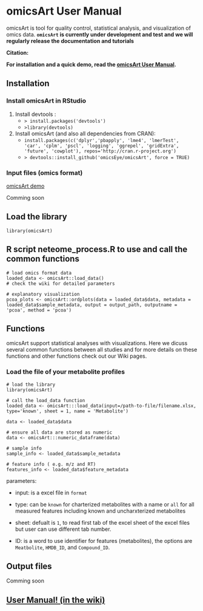 # omicsArt User Manual #

omicsArt is tool for quality control, statistical analysis, and visualization of omics data. 
**`omicsArt` is currently under development and test and we will regularly release the documentation and tutorials**


**Citation:**


**For installation and a quick demo, read the [omicsArt User Manual](https://github.com/omicsEye/omicsArt/wiki).**


## Installation ##

### Install omicsArt in RStudio ###
1. Install devtools : 
    * ``> install.packages('devtools')``
    * ``>library(devtools)``
2. Install omicsArt (and also all dependencies from CRAN): 
    * ``install.packages(c('dplyr','pbapply', 'lme4', 'lmerTest', 'car', 'cplm', 'pscl', 'logging', 'ggrepel', 'gridExtra', 'future', 'cowplot'), repos='http://cran.r-project.org')``
    * ``> devtools::install_github('omicsEye/omicsArt', force = TRUE) ``

### Input files (omics format) ###
[omicsArt demo](https://github.com/omicsEye/omicsArt/tree/master/demo)

Comming soon

## Load the library ##

```
library(omicsArt)

```
## R script neteome_process.R to use and call the common functions ##

```
# load omics format data
loaded_data <- omicsArt::load_data()
# check the wiki for detailed parameters

# explanatory visualization
pcoa_plots <- omicsArt::ordplots(data = loaded_data$data, metadata = loaded_data$sample_metadata, output = output_path, outputname = 'pcoa', method = 'pcoa')

```



## Functions ##
omicsArt support statistical analyses with visualizations. Here we dicuss several common functions between all studies and for more details on these functions and other functions check out our Wiki pages.

### Load the file of your metabolite profiles  ###


```
# load the library
library(omicsArt)

# call the load_data function
loaded_data <- omicsArt:::load_data(input=/path-to-file/filename.xlsx, type='known', sheet = 1, name = 'Metabolite')

data <- loaded_data$data

# ensure all data are stored as numeric
data <- omicsArt:::numeric_dataframe(data)

# sample info
sample_info <- loaded_data$sample_metadata

# feature info ( e.g. m/z and RT)
features_info <- loaded_data$feature_metadata

```

parameters:

* input: is a excel file in `format`

* type: can be `known` for charterized metabolites with a name  or `all` for all measured features including known and uncharxterized metabolites

* sheet: defualt is `1`, to read first tab of the excel sheet of the excel files but user can use different tab number. 

* ID: is a word to use identifier for features (metabolites), the options are `Meatbolite`, `HMDB_ID`, and `Compound_ID`. 

## Output files ##

Comming soon

## [User Manual! (in the wiki)](https://github.com/omicsEye/omicsArt/wiki) ##
